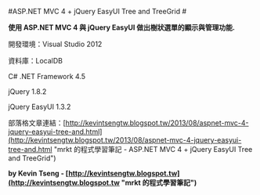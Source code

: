 #ASP.NET MVC 4 + jQuery EasyUI Tree and TreeGrid #


**使用 ASP.NET MVC 4 與 jQuery EasyUI 做出樹狀選單的顯示與管理功能.**

開發環境：Visual Studio 2012


資料庫：LocalDB

C# .NET Framework 4.5

jQuery 1.8.2

jQuery EasyUI 1.3.2


部落格文章連結：[http://kevintsengtw.blogspot.tw/2013/08/aspnet-mvc-4-jquery-easyui-tree-and.html](http://kevintsengtw.blogspot.tw/2013/08/aspnet-mvc-4-jquery-easyui-tree-and.html "mrkt 的程式學習筆記 - ASP.NET MVC 4 + jQuery EasyUI Tree and TreeGrid")


**by Kevin Tseng - [http://kevintsengtw.blogspot.tw](http://kevintsengtw.blogspot.tw "mrkt 的程式學習筆記")**
